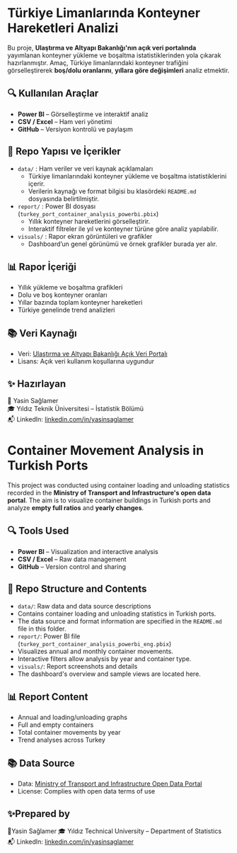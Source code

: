 # Türkiye Limanlarında Konteyner Hareketleri Analizi

Bu proje, **Ulaştırma ve Altyapı Bakanlığı'nın açık veri portalında** yayımlanan konteyner yükleme ve boşaltma istatistiklerinden yola çıkarak hazırlanmıştır. Amaç, Türkiye limanlarındaki konteyner trafiğini görselleştirerek **boş/dolu oranlarını**, **yıllara göre değişimleri** analiz etmektir.

## 🔍 Kullanılan Araçlar
- **Power BI** – Görselleştirme ve interaktif analiz
- **CSV / Excel** – Ham veri yönetimi
- **GitHub** – Versiyon kontrolü ve paylaşım

## 📁 Repo Yapısı ve İçerikler
- `data/` : Ham veriler ve veri kaynak açıklamaları  
  - Türkiye limanlarındaki konteyner yükleme ve boşaltma istatistiklerini içerir.  
  - Verilerin kaynağı ve format bilgisi bu klasördeki `README.md` dosyasında belirtilmiştir.
- `report/` : Power BI dosyası (`turkey_port_container_analysis_powerbi.pbix`)  
  - Yıllık konteyner hareketlerini görselleştirir.  
  - Interaktif filtreler ile yıl ve konteyner türüne göre analiz yapılabilir.
- `visuals/` : Rapor ekran görüntüleri ve grafikler  
  - Dashboard’un genel görünümü ve örnek grafikler burada yer alır.  

## 📊 Rapor İçeriği
- Yıllık yükleme ve boşaltma grafikleri  
- Dolu ve boş konteyner oranları  
- Yıllar bazında toplam konteyner hareketleri  
- Türkiye genelinde trend analizleri  

## 📚 Veri Kaynağı
- Veri: [Ulaştırma ve Altyapı Bakanlığı Açık Veri Portalı](https://www.uab.gov.tr/istatistikler)  
- Lisans: Açık veri kullanım koşullarına uygundur

## ✨ Hazırlayan
📍 Yasin Sağlamer  
🎓 Yıldız Teknik Üniversitesi – İstatistik Bölümü  
📬 LinkedIn: [linkedin.com/in/yasinsaglamer](https://linkedin.com/in/yasinsaglamer)


# Container Movement Analysis in Turkish Ports

This project was conducted using container loading and unloading statistics recorded in the **Ministry of Transport and Infrastructure's open data portal**. The aim is to visualize container buildings in Turkish ports and analyze **empty full ratios** and **yearly changes**.

## 🔍 Tools Used
- **Power BI** – Visualization and interactive analysis
- **CSV / Excel** – Raw data management
- **GitHub** – Version control and sharing

## 📁 Repo Structure and Contents
- `data/`: Raw data and data source descriptions
- Contains container loading and unloading statistics in Turkish ports.
- The data source and format information are specified in the `README.md` file in this folder.
- `report/`: Power BI file (`turkey_port_container_analysis_powerbi_eng.pbix`)
- Visualizes annual and monthly container movements.
- Interactive filters allow analysis by year and container type.
- `visuals/`: Report screenshots and details
- The dashboard's overview and sample views are located here.

## 📊 Report Content
- Annual and loading/unloading graphs
- Full and empty containers
- Total container movements by year
- Trend analyses across Turkey

## 📚 Data Source
- Data: [Ministry of Transport and Infrastructure Open Data Portal](https://www.uab.gov.tr/istatistikler)
- License: Complies with open data terms of use

## ✨Prepared by
📍Yasin Sağlamer
🎓 Yıldız Technical University – Department of Statistics
📬 LinkedIn: [linkedin.com/in/yasinsaglamer](https://linkedin.com/in/yasinsaglamer)
